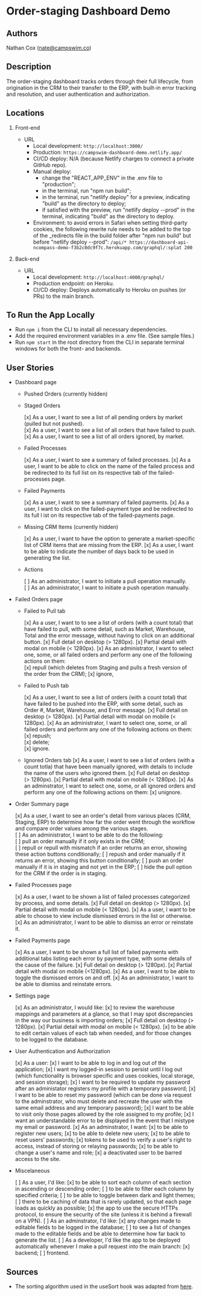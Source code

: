 # Order-staging Dashboard Demo

## Authors

Nathan Cox (<nate@campswim.co>)  

## Description

The order-staging dashboard tracks orders through their full lifecycle, from origination in the CRM to their transfer to the ERP, with built-in error tracking and resolution, and user authentication and authorization.

## Locations

1. Front-end
    - URL
      - Local development: `http://localhost:3000/`
      - Production: `https://campswim-dashboard-demo.netlify.app/`
      - CI/CD deploy: N/A (because Netlify charges to connect a private GitHub repo).
      - Manual deploy:
        - change the "REACT_APP_ENV" in the .env file to "production";
        - in the terminal, run "npm run build";
        - in the terminal, run "netlify deploy" for a preview, indicating "build" as the directory to deploy;
        - if satisfied with the preview, run "netlify deploy --prod" in the terminal, indicating "build" as the directory to deploy.
      - Environment: to avoid errors in Safari when setting third-party cookies, the following rewrite rule needs to be added to the top of the _redirects file in the build folder after "npm run build" but before "netlify deploy --prod":  `/api/* https://dashboard-api-ncompass-demo-f3b2c0dc9f7c.herokuapp.com/graphql/:splat 200`

2. Back-end
    - URL
      - Local development: `http://localhost:4000/graphql/`
      - Production endpoint: on Heroku.
      - CI/CD deploy: Deploys automatically to Heroku on pushes (or PRs) to the main branch.

## To Run the App Locally

- Run `npm i` from the CLI to install all necessary dependencies.
- Add the required environment variables in a .env file. (See sample files.)
- Run `npm start` in the root directory from the CLI in separate terminal windows for both the front- and backends.

## User Stories

- Dashboard page

  - Pushed Orders (currently hidden)

  - Staged Orders

    [x] As a user, I want to see a list of all pending orders by market (pulled but not pushed).  
    [x] As a user, I want to see a list of all orders that have failed to push.
    [x] As a user, I want to see a list of all orders ignored, by market.

  - Failed Processes

    [x] As a user, I want to see a summary of failed processes.
    [x] As a user, I want to be able to click on the name of the failed process and be redirected to its full list on its respective tab of the failed-processes page.

  - Failed Payments

    [x] As a user, I want to see a summary of failed payments.
    [x] As a user, I want to click on the failed-payment type and be redirected to its full l ist on its respective tab of the failed-payments page.

  - Missing CRM Items (currently hidden)

    [x] As a user, I want to have the option to generate a market-specific list of CRM items that are missing from the ERP.
    [x] As a user, I want to be able to indicate the number of days back to be used in generating the list.

  - Actions

    [ ] As an administrator, I want to initiate a pull operation manually.  
    [ ] As an administrator, I want to initiate a push operation manually.

- Failed Orders page

  - Failed to Pull tab

    [x] As a user, I want to to see a list of orders (with a count total) that have failed to pull, with some detail, such as Market, Warehouse, Total and the error message, without having to click on an additional button.
      [x] Full detail on desktop (> 1280px).
      [x] Partial detail with modal on mobile (< 1280px).
    [x] As an administrator, I want to select one, some, or all failed orders and perform any one of the following actions on them:  
      [x] repull (which deletes from Staging and pulls a fresh version of the order from the CRM);
      [x] ignore,

  - Failed to Push tab

    [x] As a user, I want to see a list of orders (with a count total) that have failed to be pushed into the ERP, with some detail, such as Order #, Market, Warehouse, and Error message.
      [x] Full detail on desktop (> 1280px).
      [x] Partial detail with modal on mobile (< 1280px).
    [x] As an administrator, I want to select one, some, or all failed orders and perform any one of the following actions on them:  
      [x] repush;  
      [x] delete;  
      [x] ignore.
  
  - Ignored Orders tab
    [x] As a user, I want to see a list of orders (with a count totla) that have been manually ignored, with details to include the name of the users who ignored them.
      [x] Full detail on desktop (> 1280px).
      [x] Partial detail with modal on mobile (< 1280px).
    [x] As an adminstrator, I want to select one, some, or all ignored orders and perform any one of the following actions on them:
      [x] unignore.

- Order Summary page

    [x] As a user, I want to see an order's detail from various places (CRM, Staging, ERP) to determine how far the order went through the workflow and compare order values among the various stages.  
    [ ] As an administrator, I want to be able to do the following:  
      [ ] pull an order manually if it only exists in the CRM;  
      [ ] repull or repull with mismatch if an order returns an error, showing these action buttons conditionally;
      [ ] repush and order manually if it returns an error, showing this button conditionally;
      [ ] push an order manually if it is in staging and not yet in the ERP;
      [ ] hide the pull option for the CRM if the order is in staging.

- Failed Processes page

  [x] As a user, I want to be shown a list of failed processes categorized by process, and some details.
    [x] Full detail on desktop (> 1280px).
    [x] Partial detail with modal on mobile (< 1280px).
  [x] As a user, I want to be able to choose to view include dismissed errors in the list or otherwise.
  [x] As an administrator, I want to be able to dismiss an error or reinstate it.

- Failed Payments page

  [x] As a user, I want to be shown a full list of failed payments with additional tabs listing each error by payment type, with some details of the cause of the failure.
    [x] Full detail on desktop (> 1280px).
    [x] Partial detail with modal on mobile (<1280px).
  [x] As a user, I want to be able to toggle the dismissed errors on and off.
  [x] As an administrator, I want to be able to dismiss and reinstate errors.

- Settings page

  [x] As an administrator, I would like:
    [x] to review the warehouse mappings and parameters at a glance, so that I may spot discrepancies in the way our business is importing orders;
      [x] Full detail on desktop (> 1280px).
      [x] Partial detail with modal on mobile (< 1280px).
    [x] to be able to edit certain values of each tab when needed, and for those changes to be logged to the database.

- User Authentication and Authorization

  [x] As a user:
    [x] I want to be able to  log in and log out of the application;
    [x] I want my logged-in session to persist until I log out (which functionality is browser specific and uses cookies, local storage, and session storage);
    [x] I want to be required to update my password after an administator registers my profile with a temporary password;
    [x] I want to be able to reset my password (which can be done via request to the adminstrator, who must delete and recreate the user with the same email address and any temporary password);
    [x] I want to be able to visit only those pages allowed by the role assigned to my profile;
    [x] I want an understandable error to be displayed in the event that I mistype my email or password.
  [x] As an adminstrator, I want:
    [x] to be able to register new users;
    [x] to be able to delete new users;
    [x] to be able to reset users' passwords;
    [x] tokens to be used to verify a user's right to access, instead of storing or relaying passwords;
    [x] to be able to change a user's name and role;
    [x] a deactivated user to be barred access to the site.

- Miscelaneous

  [ ] As a user, I'd like:
    [x] to be able to sort each column of each section in ascending or descending order;
    [ ] to be able to filter each column by specified criteria;
    [ ] to be able to toggle between dark and light themes;
    [ ] there to be caching of data that is rarely updated, so that each page loads as quickly as possible;
    [x] the app to use the secure HTTPs protocol, to ensure the security of the site (unless it is behind a firewall on a VPN).
  [ ] As an adminstrator, I'd like:
    [x] any changes made to editable fields to be logged in the database;
    [ ] to see a list of changes made to the editable fields and be able to determine how far back to generate the list.
  [ ] As a developer, I'd like the app to be deployed automatically whenever I make a pull request into the main branch:
    [x] backend;
    [ ] frontend.

## Sources

- The sorting algorithm used in the useSort hook was adapted from [here](https://www.smashingmagazine.com/2020/03/sortable-tables-react/).
